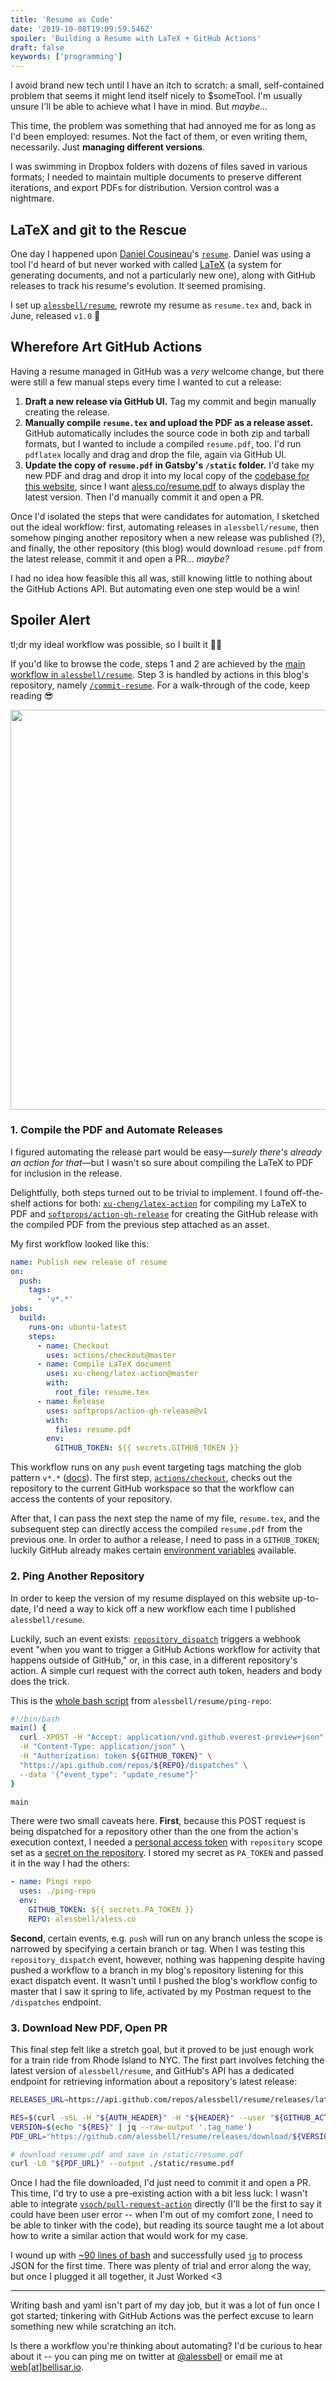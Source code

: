 ```yaml
---
title: 'Resume as Code'
date: '2019-10-08T19:09:59.546Z'
spoiler: 'Building a Resume with LaTeX + GitHub Actions'
draft: false
keywords: ['programming']
---
```


I avoid brand new tech until I have an itch to scratch: a small, self-contained problem that seems it might lend itself nicely to \$someTool. I'm usually unsure I'll be able to achieve what I have in mind. But _maybe..._

This time, the problem was something that had annoyed me for as long as I'd been employed: resumes. Not the fact of them, or even writing them, necessarily. Just **managing different versions**.

I was swimming in Dropbox folders with dozens of files saved in various formats; I needed to maintain multiple documents to preserve different iterations, and export PDFs for distribution. Version control was a nightmare.

## LaTeX and git to the Rescue

One day I happened upon [Daniel Cousineau](https://github.com/dcousineau)'s [`resume`](https://github.com/dcousineau/resume). Daniel was using a tool I'd heard of but never worked with called [LaTeX](https://www.latex-project.org/about/) (a system for generating documents, and not a particularly new one), along with GitHub releases to track his resume's evolution. It seemed promising.

I set up [`alessbell/resume`](https://github.com/alessbell/resume/), rewrote my resume as `resume.tex` and, back in June, released `v1.0` 🎉

## Wherefore Art GitHub Actions

Having a resume managed in GitHub was a _very_ welcome change, but there were still a few manual steps every time I wanted to cut a release:

1. **Draft a new release via GitHub UI.** Tag my commit and begin manually creating the release.
2. **Manually compile `resume.tex` and upload the PDF as a release asset.** GitHub automatically includes the source code in both zip and tarball formats, but I wanted to include a compiled `resume.pdf`, too. I'd run `pdflatex` locally and drag and drop the file, again via GitHub UI.
3. **Update the copy of `resume.pdf` in Gatsby's `/static` folder.** I'd take my new PDF and drag and drop it into my local copy of the [codebase for this website](https://github.com/alessbell/aless.co/), since I want [aless.co/resume.pdf](https://aless.co/resume.pdf) to always display the latest version. Then I'd manually commit it and open a PR.

Once I'd isolated the steps that were candidates for automation, I sketched out the ideal workflow: first, automating releases in `alessbell/resume`, then somehow pinging another repository when a new release was published (?), and finally, the other repository (this blog) would download `resume.pdf` from the latest release, commit it and open a PR... _maybe?_

I had no idea how feasible this all was, still knowing little to nothing about the GitHub Actions API. But automating even one step would be a win!

## Spoiler Alert

tl;dr my ideal workflow was possible, so I built it 🐙💜

If you'd like to browse the code, steps 1 and 2 are achieved by the [main workflow in `alessbell/resume`](https://github.com/alessbell/resume/blob/main/.github/workflows/main.yml). Step 3 is handled by actions in this blog's repository, namely [`/commit-resume`](https://github.com/alessbell/aless.co/blob/main/commit-resume/entrypoint.sh). For a walk-through of the code, keep reading 😎

<!-- ![The first PR created by my GitHub action: updating a PDF with the one it downloaded from the latest automated release in another repository ✨](./resume-pr-1.png) -->
<Image src="/blog/resume-as-code/resume-pr-1.png" width="640">

### 1. Compile the PDF and Automate Releases

I figured automating the release part would be easy—_surely there's already an action for that_—but I wasn't so sure about compiling the LaTeX to PDF for inclusion in the release.

Delightfully, both steps turned out to be trivial to implement. I found off-the-shelf actions for both: [`xu-cheng/latex-action`](https://github.com/xu-cheng/latex-action) for compiling my LaTeX to PDF and [`softprops/action-gh-release`](https://github.com/softprops/action-gh-release) for creating the GitHub release with the compiled PDF from the previous step attached as an asset.

My first workflow looked like this:

```yaml:title=.github/workflows/main.yml
name: Publish new release of resume
on:
  push:
    tags:
      - 'v*.*'
jobs:
  build:
    runs-on: ubuntu-latest
    steps:
      - name: Checkout
        uses: actions/checkout@master
      - name: Compile LaTeX document
        uses: xu-cheng/latex-action@master
        with:
          root_file: resume.tex
      - name: Release
        uses: softprops/action-gh-release@v1
        with:
          files: resume.pdf
        env:
          GITHUB_TOKEN: ${{ secrets.GITHUB_TOKEN }}
```

This workflow runs on any `push` event targeting tags matching the glob pattern `v*.*` ([docs](https://help.github.com/en/articles/workflow-syntax-for-github-actions#onpushpull_requestbranchestags)). The first step, [`actions/checkout`](https://github.com/actions/checkout), checks out the repository to the current GitHub workspace so that the workflow can access the contents of your repository.

After that, I can pass the next step the name of my file, `resume.tex`, and the subsequent step can directly access the compiled `resume.pdf` from the previous one. In order to author a release, I need to pass in a `GITHUB_TOKEN`; luckily GitHub already makes certain [environment variables](https://help.github.com/en/articles/virtual-environments-for-github-actions#github_token-secret) available.

### 2. Ping Another Repository

In order to keep the version of my resume displayed on this website up-to-date, I'd need a way to kick off a new workflow each time I published `alessbell/resume`.

Luckily, such an event exists: [`repository_dispatch`](https://developer.github.com/v3/repos/#create-a-repository-dispatch-event) triggers a webhook event "when you want to trigger a GitHub Actions workflow for activity that happens outside of GitHub," or, in this case, in a different repository's action. A simple curl request with the correct auth token, headers and body does the trick.

This is the [whole bash script](https://github.com/alessbell/resume/blob/main/ping-repo/entrypoint.sh) from `alessbell/resume/ping-repo`:

```bash:title=entrypoint.sh
#!/bin/bash
main() {
  curl -XPOST -H "Accept: application/vnd.github.everest-preview+json" \
  -H "Content-Type: application/json" \
  -H "Authorization: token ${GITHUB_TOKEN}" \
  "https://api.github.com/repos/${REPO}/dispatches" \
  --data '{"event_type": "update_resume"}'
}

main
```

There were two small caveats here. **First**, because this POST request is being dispatched for a repository other than the one from the action's execution context, I needed a [personal access token](https://help.github.com/en/articles/creating-a-personal-access-token-for-the-command-line) with `repository` scope set as a [secret on the repository](https://help.github.com/en/articles/virtual-environments-for-github-actions#creating-and-using-secrets-encrypted-variables). I stored my secret as `PA_TOKEN` and passed it in the way I had the others:

```yaml:title=.github/workflows/main.yml
- name: Pings repo
  uses: ./ping-repo
  env:
    GITHUB_TOKEN: ${{ secrets.PA_TOKEN }}
    REPO: alessbell/aless.co
```

**Second**, certain events, e.g. `push` will run on any branch unless the scope is narrowed by specifying a certain branch or tag. When I was testing this `repository_dispatch` event, however, nothing was happening despite having pushed a workflow to a branch in my blog's repository listening for this exact dispatch event. It wasn't until I pushed the blog's workflow config to master that I saw it spring to life, activated by my Postman request to the `/dispatches` endpoint.

### 3. Download New PDF, Open PR

This final step felt like a stretch goal, but it proved to be just enough work for a train ride from Rhode Island to NYC. The first part involves fetching the latest version of `alessbell/resume`, and GitHub's API has a dedicated endpoint for retrieving information about a repository's latest release:

```bash:title=alessbell/commit-resume/entrypoint.sh
RELEASES_URL=https://api.github.com/repos/alessbell/resume/releases/latest

RES=$(curl -sSL -H "${AUTH_HEADER}" -H "${HEADER}" --user "${GITHUB_ACTOR}" -X GET ${RELEASES_URL})
VERSION=$(echo "${RES}" | jq --raw-output '.tag_name')
PDF_URL="https://github.com/alessbell/resume/releases/download/${VERSION}/resume.pdf"

# download resume.pdf and save in /static/resume.pdf
curl -L0 "${PDF_URL}" --output ./static/resume.pdf
```

Once I had the file downloaded, I'd just need to commit it and open a PR. This time, I'd try to use a pre-existing action with a bit less luck: I wasn't able to integrate [`vsoch/pull-request-action`](https://github.com/marketplace/actions/pull-request-on-branch-push) directly (I'll be the first to say it could have been user error -- when I'm out of my comfort zone, I need to be able to tinker with the code), but reading its source taught me a lot about how to write a similar action that would work for my case.

I wound up with [~90 lines of bash](https://github.com/alessbell/aless.co/blob/main/commit-resume/entrypoint.sh) and successfully used [`jq`](https://stedolan.github.io/jq/) to process JSON for the first time. There was plenty of trial and error along the way, but once I plugged it all together, it Just Worked <3

---

Writing bash and yaml isn't part of my day job, but it was a lot of fun once I got started; tinkering with GitHub Actions was the perfect excuse to learn something new while scratching an itch.

Is there a workflow you're thinking about automating? I'd be curious to hear about it -- you can ping me on twitter at [@alessbell](https://twitter.com/alessbell) or email me at [web[at]bellisar.io](mailto:web@bellisar.io).
